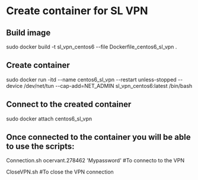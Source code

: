 # Create container for SL VPN

## Build image

sudo docker build -t sl_vpn_centos6 --file Dockerfile_centos6_sl_vpn .

## Create container

sudo docker run -itd --name centos6_sl_vpn --restart unless-stopped --device /dev/net/tun --cap-add=NET_ADMIN sl_vpn_centos6:latest /bin/bash

## Connect to the created container

sudo docker attach centos6_sl_vpn


## Once connected to the container you will be able to use the scripts:

Connection.sh ocervant.278462 'Mypassword' #To connecto to the VPN

CloseVPN.sh #To close the VPN connection
